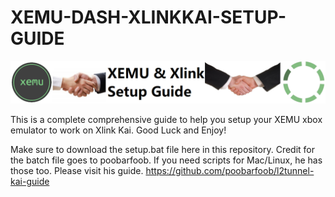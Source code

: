 # XEMU-DASH-XLINKKAI-SETUP-GUIDE

![](images/header.png)

This is a complete comprehensive guide to help you setup your XEMU xbox emulator to work on Xlink Kai. Good Luck and Enjoy!



Make sure to download the setup.bat file here in this repository. Credit for the batch file goes to poobarfoob. If you need scripts for Mac/Linux, he has those too. Please visit his guide. https://github.com/poobarfoob/l2tunnel-kai-guide
